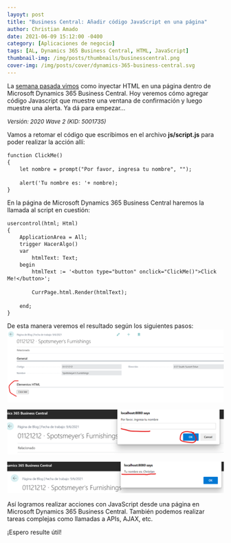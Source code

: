 ```yaml
---
layoyt: post
title: "Business Central: Añadir código JavaScript en una página"
author: Christian Amado
date: 2021-06-09 15:12:00 -0400
category: [Aplicaciones de negocio]
tags: [AL, Dynamics 365 Business Central, HTML, JavaScript]
thumbnail-img: /img/posts/thumbnails/businesscentral.png
cover-img: /img/posts/cover/dynamics-365-business-central.svg
---
```


La [semana pasada vimos](https://cmas.dev/posts/2021-06-02-business-central-anadir-html-en-una-pagina/) como inyectar HTML en una página dentro de Microsoft Dynamics 365 Business Central. Hoy veremos cómo agregar código Javascript que muestre una ventana de confirmación y luego muestre una alerta. Ya dá para empezar...

<!--more-->
*<font size="2">Versión: 2020 Wave 2 (KID: 5001735)</font>*

Vamos a retomar el código que escribimos en el archivo **js/script.js** para poder realizar la acción allí:
```
function ClickMe()
{
    let nombre = prompt("Por favor, ingresa tu nombre", "");

    alert('Tu nombre es: '+ nombre);
}
```
En la página de Microsoft Dynamics 365 Business Central haremos la llamada al script en cuestión:
```
usercontrol(html; Html)
{
    ApplicationArea = All;
    trigger HacerAlgo()
    var
        htmlText: Text;
    begin
        htmlText := '<button type="button" onclick="ClickMe()">Click Me!</button>';

        CurrPage.html.Render(htmlText);

    end;
}
```
De esta manera veremos el resultado según los siguientes pasos:  
![](/img/posts/2021/06/09/JS1.png)  

![](/img/posts/2021/06/09/JS2.png)  

![](/img/posts/2021/06/09/JS3.png)  

Así logramos realizar acciones con JavaScript desde una página en Microsoft Dynamics 365 Business Central. También podemos realizar tareas complejas como llamadas a APIs, AJAX, etc.

¡Espero resulte útil!